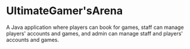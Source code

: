 # UltimateGamer'sArena
A Java application where players can book for games, staff can manage players' accounts and games, and admin can manage staff and players' accounts and games.
